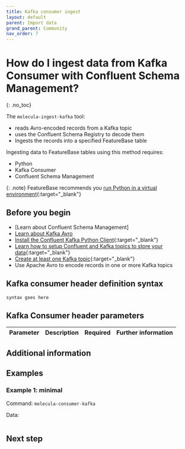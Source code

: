 ```yaml
---
title: Kafka consumer ingest
layout: default
parent: Import data
grand_parent: Community
nav_order: 7
---
```


# How do I ingest data from Kafka Consumer with Confluent Schema Management?
{: .no_toc}

The `molecula-ingest-kafka` tool:

* reads Avro-encoded records from a Kafka topic
* uses the Confluent Schema Registry to decode them
* Ingests the records into a specified FeatureBase table


Ingesting data to FeatureBase tables using this method requires:

* Python
* Kafka Consumer
* Confluent Schema Management

{: .note}
FeatureBase recommends you [run Python in a virtual environment](https://docs.python.org/3/library/venv.html){:target="_blank"}

## Before you begin

* [Learn about Confluent Schema Management]
* [Learn about Kafka Avro](https://www.confluent.io/blog/avro-kafka-data/)
* [Install the Confluent Kafka Python Client](https://docs.confluent.io/kafka-clients/python/current/overview.html#ak-python){:target="_blank"}
* [Learn how to setup Confluent and Kafka topics to store your data](https://docs.confluent.io/platform/current/platform-quickstart.html#step-2-create-ak-topics-for-storing-your-data){:target="_blank"}
* [Create at least one Kafka topic](https://kafka.apache.org/documentation/#basic_ops_add_topic){:target="_blank"}
* Use Apache Avro to encode records in one or more Kafka topics

## Kafka consumer header definition syntax

```
syntax goes here
```

## Kafka Consumer header parameters

| Parameter | Description | Required | Further information |
|---|---|---|---|


## Additional information




## Examples

### Example 1: minimal


Command:
`molecula-consumer-kafka `

Data:
```json

```



## Next step
